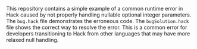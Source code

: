 This repository contains a simple example of a common runtime error in Hack caused by not properly handling nullable optional integer parameters.  The `bug.hack` file demonstrates the erroneous code. The `bugSolution.hack` file shows the correct way to resolve the error.  This is a common error for developers transitioning to Hack from other languages that may have more relaxed null handling.